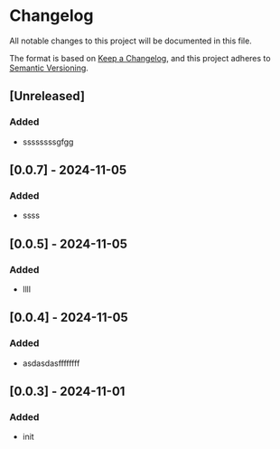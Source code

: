 # Changelog

All notable changes to this project will be documented in this file.

The format is based on [Keep a Changelog](https://keepachangelog.com/en/1.1.0/),
and this project adheres to [Semantic Versioning](https://semver.org/spec/v2.0.0.html).

## [Unreleased]

### Added

- ssssssssgfgg

## [0.0.7] - 2024-11-05

### Added

- ssss

## [0.0.5] - 2024-11-05

### Added

- llll

## [0.0.4] - 2024-11-05

### Added

- asdasdasffffffff

## [0.0.3] - 2024-11-01

### Added

- init
